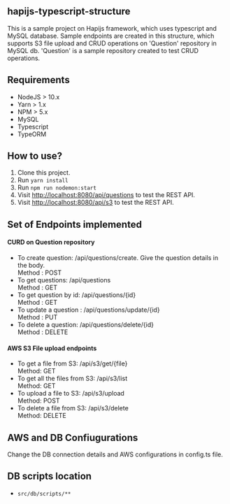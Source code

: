 ## hapijs-typescript-structure

This is a sample project on Hapijs framework, which uses typescript and MySQL database. Sample endpoints are created in this structure, which supports S3 file upload and CRUD operations on 'Question' repository in MySQL db.
'Question' is a sample repository created to test CRUD operations.

## Requirements

- NodeJS > 10.x
- Yarn > 1.x
- NPM > 5.x
- MySQL
- Typescript
- TypeORM

## How to use?

1. Clone this project.
2. Run `yarn install`
3. Run `npm run nodemon:start`
4. Visit [http://localhost:8080/api/questions](http://localhost:8080/api/questions) to test the REST API.
5. Visit [http://localhost:8080/api/s3](http://localhost:8080/api/s3) to test the REST API.

## Set of Endpoints implemented
#### CURD on Question repository
- To create question: /api/questions/create. Give the question details in the body.  
  Method : POST  
- To get questions: /api/questions  
  Method : GET  
- To get question by id: /api/questions/{id}  
  Method : GET  
- To update a question : /api/questions/update/{id}  
  Method : PUT  
- To delete a question: /api/questions/delete/{id}  
  Method : DELETE    

#### AWS S3 File upload endpoints  
- To get a file from S3: /api/s3/get/{file}  
  Method: GET  
- To get all the files from S3: /api/s3/list  
  Method: GET  
- To upload a file to S3: /api/s3/upload  
  Method: POST  
- To delete a file from S3: /api/s3/delete  
  Method: DELETE  

## AWS and DB Confiugurations

Change the DB connection details and AWS configurations in config.ts file.

## DB scripts location

- `src/db/scripts/**`
